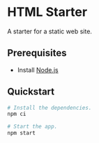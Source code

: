 # HTML Starter

A starter for a static web site.

## Prerequisites

- Install [Node.js](https://nodejs.org/)

## Quickstart

```sh
# Install the dependencies.
npm ci

# Start the app.
npm start
```
